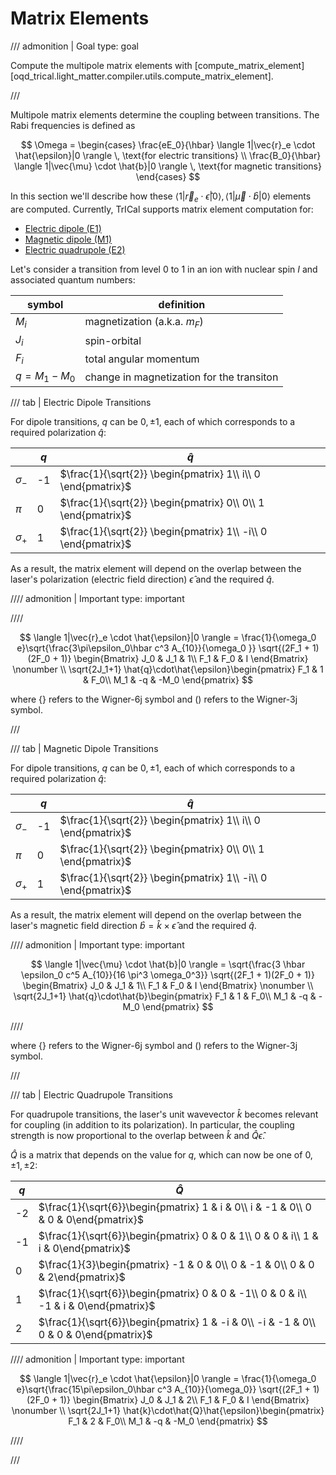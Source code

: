 # Matrix Elements

<!-- prettier-ignore -->
/// admonition | Goal
    type: goal

Compute the multipole matrix elements with [compute_matrix_element][oqd_trical.light_matter.compiler.utils.compute_matrix_element].

///

Multipole matrix elements determine the coupling between transitions. The Rabi frequencies is defined as

$$
\Omega = \begin{cases}
    \frac{eE_0}{\hbar} \langle 1|\vec{r}_e \cdot \hat{\epsilon}|0 \rangle \, \text{for electric transitions} \\
    \frac{B_0}{\hbar} \langle 1|\vec{\mu} \cdot \hat{b}|0 \rangle \, \text{for magnetic transitions}
\end{cases}
$$

In this section we'll describe how these $\langle 1|\vec{r}_e \cdot \hat{\epsilon}|0 \rangle, \langle 1|\vec{\mu} \cdot \hat{b}|0 \rangle$ elements are computed. Currently, TrICal supports matrix element computation for:

- [Electric dipole (E1)](#__tabbed_1_1)
- [Magnetic dipole (M1)](#__tabbed_1_2)
- [Electric quadrupole (E2)](#__tabbed_1_3)

Let's consider a transition from level 0 to 1 in an ion with nuclear spin $I$ and associated quantum numbers:

| symbol          | definition                                |
| --------------- | ----------------------------------------- |
| $M_i$           | magnetization (a.k.a. $m_F$)              |
| $J_i$           | spin-orbital                              |
| $F_i$           | total angular momentum                    |
| $q = M_1 - M_0$ | change in magnetization for the transiton |

/// tab | Electric Dipole Transitions

For dipole transitions, $q$ can be $0, \pm 1$, each of which corresponds to a required polarization $\hat{q}$:

|              | $q$ | $\hat{q}$                                                     |
| ------------ | --- | ------------------------------------------------------------- |
| $\sigma_{-}$ | -1  | $\frac{1}{\sqrt{2}} \begin{pmatrix} 1\\ i\\ 0 \end{pmatrix}$  |
| $\pi$        | 0   | $\frac{1}{\sqrt{2}} \begin{pmatrix} 0\\ 0\\ 1 \end{pmatrix}$  |
| $\sigma_{+}$ | 1   | $\frac{1}{\sqrt{2}} \begin{pmatrix} 1\\ -i\\ 0 \end{pmatrix}$ |

As a result, the matrix element will depend on the overlap between the laser's polarization (electric field direction) $\hat{\epsilon}$ and the required $\hat{q}$.

<!-- prettier-ignore -->
//// admonition | Important
    type: important

////

$$
    \langle 1|\vec{r}_e \cdot \hat{\epsilon}|0 \rangle = \frac{1}{\omega_0 e}\sqrt{\frac{3\pi\epsilon_0\hbar c^3 A_{10}}{\omega_0 }} \sqrt{(2F_1 + 1)(2F_0 + 1)}
    \begin{Bmatrix}
        J_0 & J_1 & 1\\
        F_1 & F_0 & I
    \end{Bmatrix} \nonumber \\
    \sqrt{2J_1+1} \hat{q}\cdot\hat{\epsilon}\begin{pmatrix}
        F_1 & 1 & F_0\\
        M_1 & -q & -M_0
    \end{pmatrix}
$$

where $\{\}$ refers to the Wigner-6j symbol and $()$ refers to the Wigner-3j symbol.

///

/// tab | Magnetic Dipole Transitions

For dipole transitions, $q$ can be $0, \pm 1$, each of which corresponds to a required polarization $\hat{q}$:

|              | $q$ | $\hat{q}$                                                     |
| ------------ | --- | ------------------------------------------------------------- |
| $\sigma_{-}$ | -1  | $\frac{1}{\sqrt{2}} \begin{pmatrix} 1\\ i\\ 0 \end{pmatrix}$  |
| $\pi$        | 0   | $\frac{1}{\sqrt{2}} \begin{pmatrix} 0\\ 0\\ 1 \end{pmatrix}$  |
| $\sigma_{+}$ | 1   | $\frac{1}{\sqrt{2}} \begin{pmatrix} 1\\ -i\\ 0 \end{pmatrix}$ |

As a result, the matrix element will depend on the overlap between the laser's magnetic field direction $\hat{b} = \hat{k} \times \hat{\epsilon}$ and the required $\hat{q}$.

<!-- prettier-ignore -->
//// admonition | Important
    type: important

$$
    \langle 1|\vec{\mu} \cdot \hat{b}|0 \rangle = \sqrt{\frac{3 \hbar \epsilon_0 c^5 A_{10}}{16 \pi^3 \omega_0^3}} \sqrt{(2F_1 + 1)(2F_0 + 1)}
    \begin{Bmatrix}
        J_0 & J_1 & 1\\
        F_1 & F_0 & I
    \end{Bmatrix} \nonumber \\
    \sqrt{2J_1+1} \hat{q}\cdot\hat{b}\begin{pmatrix}
        F_1 & 1 & F_0\\
        M_1 & -q & -M_0
    \end{pmatrix}
$$

////

where $\{\}$ refers to the Wigner-6j symbol and $()$ refers to the Wigner-3j symbol.

///

/// tab | Electric Quadrupole Transitions

For quadrupole transitions, the laser's unit wavevector $\hat{k}$ becomes relevant for coupling (in addition to its polarization). In particular, the coupling strength is now proportional to the overlap between $\hat{k}$ and $\hat{Q}\hat{\epsilon}$.

$\hat{Q}$ is a matrix that depends on the value for $q$, which can now be one of $0, \pm 1, \pm 2$:

| $q$ | $\hat{Q}$                                                                             |
| --- | ------------------------------------------------------------------------------------- |
| -2  | $\frac{1}{\sqrt{6}}\begin{pmatrix} 1 & i & 0\\ i & -1 & 0\\ 0 & 0 & 0\end{pmatrix}$   |
| -1  | $\frac{1}{\sqrt{6}}\begin{pmatrix} 0 & 0 & 1\\ 0 & 0 & i\\ 1 & i & 0\end{pmatrix}$    |
| 0   | $\frac{1}{3}\begin{pmatrix} -1 & 0 & 0\\ 0 & -1 & 0\\ 0 & 0 & 2\end{pmatrix}$         |
| 1   | $\frac{1}{\sqrt{6}}\begin{pmatrix} 0 & 0 & -1\\ 0 & 0 & i\\ -1 & i & 0\end{pmatrix}$  |
| 2   | $\frac{1}{\sqrt{6}}\begin{pmatrix} 1 & -i & 0\\ -i & -1 & 0\\ 0 & 0 & 0\end{pmatrix}$ |

<!-- prettier-ignore -->
//// admonition | Important
    type: important

$$
    \langle 1|\vec{r}_e \cdot \hat{\epsilon}|0 \rangle = \frac{1}{\omega_0 e}\sqrt{\frac{15\pi\epsilon_0\hbar c^3 A_{10}}{\omega_0}} \sqrt{(2F_1 + 1)(2F_0 + 1)}
    \begin{Bmatrix}
        J_0 & J_1 & 2\\
        F_1 & F_0 & I
    \end{Bmatrix} \nonumber \\  \sqrt{2J_1+1} \hat{k}\cdot\hat{Q}\hat{\epsilon}\begin{pmatrix}
        F_1 & 2 & F_0\\
        M_1 & -q & -M_0
    \end{pmatrix}
$$

////

///
